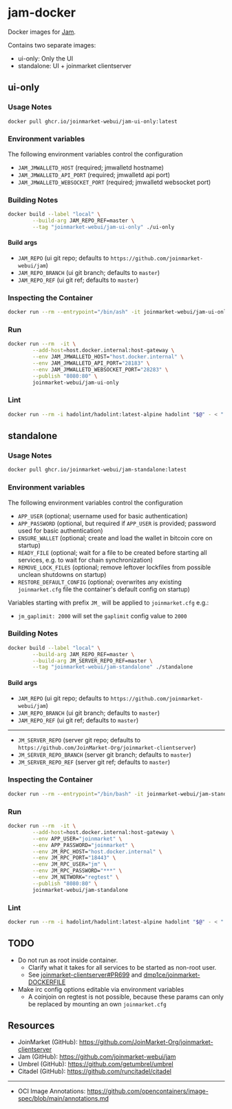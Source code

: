 # jam-docker

Docker images for [Jam](https://github.com/joinmarket-webui/jam).

Contains two separate images:
- ui-only: Only the UI
- standalone: UI + joinmarket clientserver


## ui-only
### Usage Notes
```sh
docker pull ghcr.io/joinmarket-webui/jam-ui-only:latest
```

### Environment variables

The following environment variables control the configuration
- `JAM_JMWALLETD_HOST` (required; jmwalletd hostname)
- `JAM_JMWALLETD_API_PORT` (required; jmwalletd api port)
- `JAM_JMWALLETD_WEBSOCKET_PORT` (required; jmwalletd websocket port)

### Building Notes
```sh
docker build --label "local" \
        --build-arg JAM_REPO_REF=master \
        --tag "joinmarket-webui/jam-ui-only" ./ui-only
```

#### Build args
- `JAM_REPO` (ui git repo; defaults to `https://github.com/joinmarket-webui/jam`)
- `JAM_REPO_BRANCH` (ui git branch; defaults to `master`)
- `JAM_REPO_REF` (ui git ref; defaults to `master`)

### Inspecting the Container
```sh
docker run --rm --entrypoint="/bin/ash" -it joinmarket-webui/jam-ui-only
```

### Run
```sh
docker run --rm  -it \
        --add-host=host.docker.internal:host-gateway \
        --env JAM_JMWALLETD_HOST="host.docker.internal" \
        --env JAM_JMWALLETD_API_PORT="28183" \
        --env JAM_JMWALLETD_WEBSOCKET_PORT="28283" \
        --publish "8080:80" \
        joinmarket-webui/jam-ui-only
```

### Lint
```sh
docker run --rm -i hadolint/hadolint:latest-alpine hadolint "$@" - < "./ui-only/Dockerfile"
```


## standalone
### Usage Notes
```sh
docker pull ghcr.io/joinmarket-webui/jam-standalone:latest
```

### Environment variables
The following environment variables control the configuration
- `APP_USER` (optional; username used for basic authentication)
- `APP_PASSWORD` (optional, but required if `APP_USER` is provided; password used for basic authentication)
- `ENSURE_WALLET` (optional; create and load the wallet in bitcoin core on startup)
- `READY_FILE` (optional; wait for a file to be created before starting all services, e.g. to wait for chain synchronization)
- `REMOVE_LOCK_FILES` (optional; remove leftover lockfiles from possible unclean shutdowns on startup)
- `RESTORE_DEFAULT_CONFIG` (optional; overwrites any existing `joinmarket.cfg` file the container's default config on startup)

Variables starting with prefix `JM_` will be applied to `joinmarket.cfg` e.g.:
- `jm_gaplimit: 2000` will set the `gaplimit` config value to `2000`

### Building Notes
```sh
docker build --label "local" \
        --build-arg JAM_REPO_REF=master \
        --build-arg JM_SERVER_REPO_REF=master \
        --tag "joinmarket-webui/jam-standalone" ./standalone
```

#### Build args
- `JAM_REPO` (ui git repo; defaults to `https://github.com/joinmarket-webui/jam`)
- `JAM_REPO_BRANCH` (ui git branch; defaults to `master`)
- `JAM_REPO_REF` (ui git ref; defaults to `master`)
---
- `JM_SERVER_REPO` (server git repo; defaults to `https://github.com/JoinMarket-Org/joinmarket-clientserver`)
- `JM_SERVER_REPO_BRANCH` (server git branch; defaults to `master`)
- `JM_SERVER_REPO_REF` (server git ref; defaults to `master`)

### Inspecting the Container
```sh
docker run --rm --entrypoint="/bin/bash" -it joinmarket-webui/jam-standalone
```

### Run
```sh
docker run --rm  -it \
        --add-host=host.docker.internal:host-gateway \
        --env APP_USER="joinmarket" \
        --env APP_PASSWORD="joinmarket" \
        --env JM_RPC_HOST="host.docker.internal" \
        --env JM_RPC_PORT="18443" \
        --env JM_RPC_USER="jm" \
        --env JM_RPC_PASSWORD="***" \
        --env JM_NETWORK="regtest" \
        --publish "8080:80" \
        joinmarket-webui/jam-standalone
```

### Lint
```sh
docker run --rm -i hadolint/hadolint:latest-alpine hadolint "$@" - < "./standalone/Dockerfile"
```


## TODO
- Do not run as root inside container.
  - Clarify what it takes for all services to be started as non-root user.
  - See [joinmarket-clientserver#PR699](https://github.com/JoinMarket-Org/joinmarket-clientserver/pull/669) and
    [dmp1ce/joinmarket-DOCKERFILE](https://github.com/dmp1ce/joinmarket-DOCKERFILE)
- Make irc config options editable via environment variables
  - A coinjoin on regtest is not possible, because these params can only be replaced by mounting an own `joinmarket.cfg`


## Resources
- JoinMarket (GitHub): https://github.com/JoinMarket-Org/joinmarket-clientserver
- Jam (GitHub): https://github.com/joinmarket-webui/jam
- Umbrel (GitHub): https://github.com/getumbrel/umbrel
- Citadel (GitHub): https://github.com/runcitadel/citadel
---
- OCI Image Annotations: https://github.com/opencontainers/image-spec/blob/main/annotations.md
